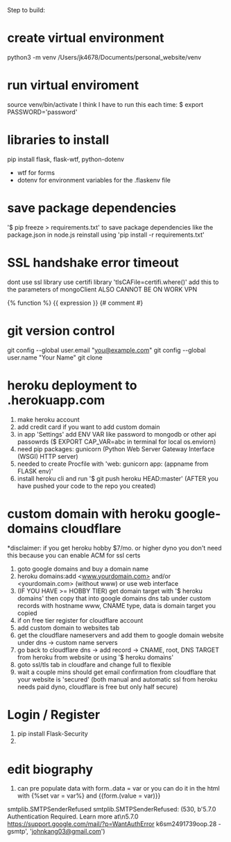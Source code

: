 Step to build:

# create virtual environment
python3 -m venv /Users/jk4678/Documents/personal_website/venv

# run virtual enviroment
source venv/bin/activate
I think I have to run this each time: $ export PASSWORD='password'

# libraries to install
pip install flask, flask-wtf, python-dotenv
- wtf for forms
- dotenv for environment variables for the .flaskenv file

# save package dependencies 
'$ pip freeze > requirements.txt'
to save package dependencies like the package.json in node.js
reinstall using 'pip install -r requirements.txt'

# SSL handshake error timeout
dont use ssl library use certifi library
'tlsCAFile=certifi.where()' add this to the parameters of mongoClient
ALSO CANNOT BE ON WORK VPN

{% function %}
{{ expression }}
{# comment #}

# git version control
git config --global user.email "you@example.com"
git config --global user.name "Your Name"
git clone <repo url>

# heroku deployment to <appname>.herokuapp.com
1. make heroku account
2. add credit card if you want to add custom domain
3. in app 'Settings' add ENV VAR like password to mongodb or other api passowrds ($ EXPORT CAP_VAR=abc in terminal for local os.enviorn)
4. need pip packages: gunicorn (Python Web Server Gateway Interface (WSGI) HTTP server)
5. needed to create Procfile with 'web: gunicorn app:<appname> (appname from FLASK env)'
6. install heroku cli and run '$ git push heroku HEAD:master' (AFTER you have pushed your code to the repo you created)

# custom domain with heroku google-domains cloudflare
*disclaimer: if you get heroku hobby $7/mo. or higher dyno you don't need this 
because you can enable ACM for ssl certs
1. goto google domains and buy a domain name
2. heroku domains:add <www.yourdomain.com> and/or <yourdomain.com> (without www) or use web interface
3. (IF YOU HAVE >= HOBBY TIER) get domain target with '$ heroku domains' then copy that into google domains dns tab under custom records with hostname www, CNAME type, data is domain target you copied
3. if on free tier register for cloudflare account
4. add custom domain to websites tab
5. get the cloudflare nameservers and add them to google domain website under dns -> custom name servers 
6. go back to cloudflare dns -> add record -> CNAME, root, DNS TARGET from heroku from website or using '$ heroku domains' 
7. goto ssl/tls tab in cloudfare and change full to flexible 
8. wait a couple mins should get email confirmation from cloudflare that your website is 'secured'
(both manual and automatic ssl from heroku needs paid dyno, cloudflare is free but only half secure)

# Login / Register
1. pip install Flask-Security 
2. 

# edit biography
1. can pre populate data with form.<field>.data = var or you can do it in the html with {%set var = var%} and {{form.<field>(value = var)}}

smtplib.SMTPSenderRefused
smtplib.SMTPSenderRefused: (530, b'5.7.0 Authentication Required. Learn more at\n5.7.0  https://support.google.com/mail/?p=WantAuthError k6sm2491739oop.28 - gsmtp', 'johnkang03@gmail.com')